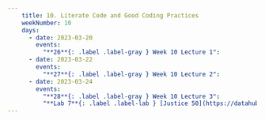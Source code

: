 ```yaml
---
    title: 10. Literate Code and Good Coding Practices
    weekNumber: 10
    days:
      - date: 2023-03-20
        events:
          "**26**{: .label .label-gray } Week 10 Lecture 1":
      - date: 2023-03-22
        events:
          "**27**{: .label .label-gray } Week 10 Lecture 2":
      - date: 2023-03-24
        events:
          "**28**{: .label .label-gray } Week 10 Lecture 3":
          "**Lab 7**{: .label .label-lab } [Justice 50](https://datahub.berkeley.edu/)":         
---
```

